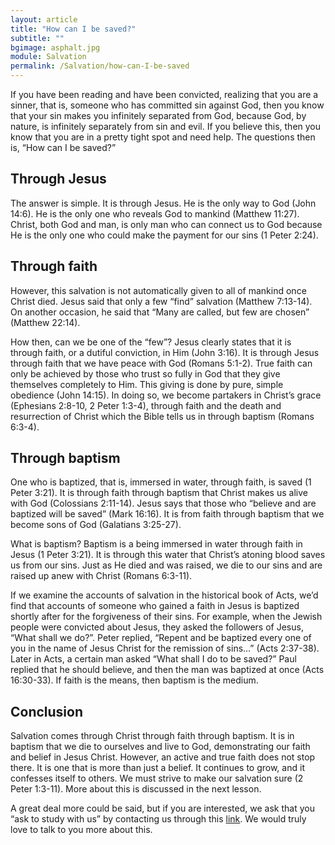 ```yaml
---
layout: article
title: "How can I be saved?"
subtitle: ""
bgimage: asphalt.jpg
module: Salvation
permalink: /Salvation/how-can-I-be-saved
---
```


If you have been reading and have been convicted, realizing that you are a sinner, that is, someone who has committed sin against God, then you know that your sin makes you infinitely separated from God, because God, by nature, is infinitely separately from sin and evil. If you believe this, then you know that you are in a pretty tight spot and need help. The questions then is, “How can I be saved?”
​

## Through Jesus
The answer is simple. It is through Jesus. He is the only way to God (John 14:6). He is the only one who reveals God to mankind (Matthew 11:27). Christ, both God and man, is only man who can connect us to God because He is the only one who could make the payment for our sins (1 Peter 2:24).
 

## Through faith
However, this salvation is not automatically given to all of mankind once Christ died. Jesus said that only a few “find” salvation (Matthew 7:13-14). On another occasion, he said that “Many are called, but few are chosen” (Matthew 22:14).
 
How then, can we be one of the “few”? Jesus clearly states that it is through faith, or a dutiful conviction, in Him (John 3:16). It is through Jesus through faith that we have peace with God (Romans 5:1-2). True faith can only be achieved by those who trust so fully in God that they give themselves completely to Him. This giving is done by pure, simple obedience (John 14:15). In doing so, we become partakers in Christ’s grace (Ephesians 2:8-10, 2 Peter 1:3-4), through faith and the death and resurrection of Christ which the Bible tells us in through baptism (Romans 6:3-4).
 
## Through baptism
One who is baptized, that is, immersed in water, through faith, is saved (1 Peter 3:21). It is through faith through baptism that Christ makes us alive with God (Colossians 2:11-14). Jesus says that those who “believe and are baptized will be saved” (Mark 16:16).  It is from faith through baptism that we become sons of God (Galatians 3:25-27).
 
What is baptism? Baptism is a being immersed in water through faith in Jesus (1 Peter 3:21). It is through this water that Christ’s atoning blood saves us from our sins. Just as He died and was raised, we die to our sins and are raised up anew with Christ (Romans 6:3-11).
 
If we examine the accounts of salvation in the historical book of Acts, we’d find that accounts of someone who gained a faith in Jesus is baptized shortly after for the forgiveness of their sins. For example, when the Jewish people were convicted about Jesus, they asked the followers of Jesus, “What shall we do?”. Peter replied, “Repent and be baptized every one of you in the name of Jesus Christ for the remission of sins…” (Acts 2:37-38). Later in Acts, a certain man asked “What shall I do to be saved?” Paul replied that he should believe, and then the man was baptized at once (Acts 16:30-33). If faith is the means, then baptism is the medium.
 
## Conclusion
Salvation comes through Christ through faith through baptism. It is in baptism that we die to ourselves and live to God, demonstrating our faith and belief in Jesus Christ. However, an active and true faith does not stop there. It is one that is more than just a belief. It continues to grow, and it confesses itself to others. We must strive to make our salvation sure (2 Peter 1:3-11). More about this is discussed in the next lesson.
 
A great deal more could be said, but if you are interested, we ask that you “ask to study with us” by contacting us through this [link]({{site.baseurl}}/study-with-us). We would truly love to talk to you more about this.